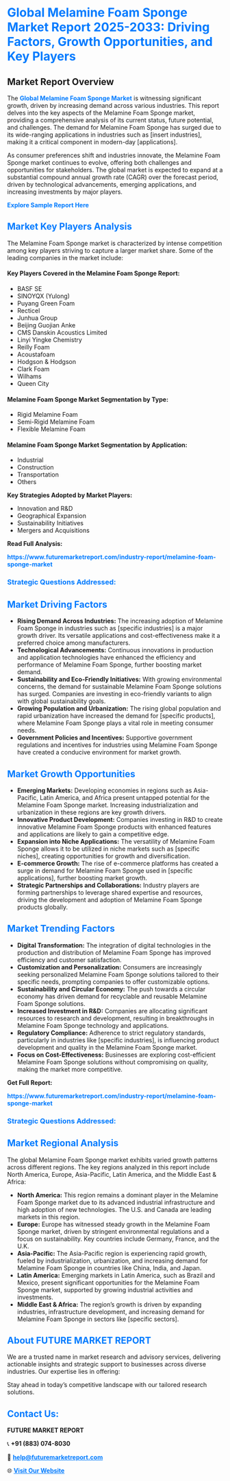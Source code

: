 <h1 style="color: #007BFF;">Global Melamine Foam Sponge Market Report 2025-2033: Driving Factors, Growth Opportunities, and Key Players</h1>

<section id="overview">
<h2>Market Report Overview</h2>
<p>The <a href="https://www.futuremarketreport.com/industry-report/melamine-foam-sponge-market" style="color: #007BFF; text-decoration: none;"><strong>Global Melamine Foam Sponge Market</strong></a> is witnessing significant growth, driven by increasing demand across various industries. This report delves into the key aspects of the Melamine Foam Sponge market, providing a comprehensive analysis of its current status, future potential, and challenges. The demand for Melamine Foam Sponge has surged due to its wide-ranging applications in industries such as [insert industries], making it a critical component in modern-day [applications].</p>
<p>As consumer preferences shift and industries innovate, the Melamine Foam Sponge market continues to evolve, offering both challenges and opportunities for stakeholders. The global market is expected to expand at a substantial compound annual growth rate (CAGR) over the forecast period, driven by technological advancements, emerging applications, and increasing investments by major players.</p>
</section>

<section id="overview">
<p><a href="https://www.futuremarketreport.com/request-sample/reportId=40414" style="color: #007BFF; text-decoration: none;"><strong>Explore Sample Report Here</strong></a></p>
</section>

<section id="key-players">
<h2 style="color: #007BFF;">Market Key Players Analysis</h2>
<p>The Melamine Foam Sponge market is characterized by intense competition among key players striving to capture a larger market share. Some of the leading companies in the market include:</p>
<h4>Key Players Covered in the Melamine Foam Sponge Report:</h4>
<ul><li>BASF SE</li><li>SINOYQX (Yulong)</li><li>Puyang Green Foam</li><li>Recticel</li><li>Junhua Group</li><li>Beijing Guojian Anke</li><li>CMS Danskin Acoustics Limited</li><li>Linyi Yingke Chemistry</li><li>Reilly Foam</li><li>Acoustafoam</li><li>Hodgson &amp; Hodgson</li><li>Clark Foam</li><li>Wilhams</li><li>Queen City</li></ul>
<h4>Melamine Foam Sponge Market Segmentation by Type:</h4>
<ul><li>Rigid Melamine Foam</li><li>Semi-Rigid Melamine Foam</li><li>Flexible Melamine Foam</li></ul>

<h4>Melamine Foam Sponge Market Segmentation by Application:</h4>
<ul><li>Industrial</li><li>Construction</li><li>Transportation</li><li>Others</li></ul>
<p><strong>Key Strategies Adopted by Market Players:</strong></p>
<ul>
<li>Innovation and R&D</li>
<li>Geographical Expansion</li>
<li>Sustainability Initiatives</li>
<li>Mergers and Acquisitions</li>
</ul>
</section>

<section>
<p><strong>Read Full Analysis: </strong></p><a href="https://www.futuremarketreport.com/industry-report/melamine-foam-sponge-market" style="color: #007BFF; text-decoration: none;"><strong>https://www.futuremarketreport.com/industry-report/melamine-foam-sponge-market</strong></a>
<h3 style="color: #007BFF;">Strategic Questions Addressed:</h3>
</section>

<section id="driving-factors">
<h2 style="color: #007BFF;">Market Driving Factors</h2>
<ul>
<li><strong>Rising Demand Across Industries:</strong> The increasing adoption of Melamine Foam Sponge in industries such as [specific industries] is a major growth driver. Its versatile applications and cost-effectiveness make it a preferred choice among manufacturers.</li>
<li><strong>Technological Advancements:</strong> Continuous innovations in production and application technologies have enhanced the efficiency and performance of Melamine Foam Sponge, further boosting market demand.</li>
<li><strong>Sustainability and Eco-Friendly Initiatives:</strong> With growing environmental concerns, the demand for sustainable Melamine Foam Sponge solutions has surged. Companies are investing in eco-friendly variants to align with global sustainability goals.</li>
<li><strong>Growing Population and Urbanization:</strong> The rising global population and rapid urbanization have increased the demand for [specific products], where Melamine Foam Sponge plays a vital role in meeting consumer needs.</li>
<li><strong>Government Policies and Incentives:</strong> Supportive government regulations and incentives for industries using Melamine Foam Sponge have created a conducive environment for market growth.</li>
</ul>
</section>

<section id="growth-opportunities">
<h2 style="color: #007BFF;">Market Growth Opportunities</h2>
<ul>
<li><strong>Emerging Markets:</strong> Developing economies in regions such as Asia-Pacific, Latin America, and Africa present untapped potential for the Melamine Foam Sponge market. Increasing industrialization and urbanization in these regions are key growth drivers.</li>
<li><strong>Innovative Product Development:</strong> Companies investing in R&D to create innovative Melamine Foam Sponge products with enhanced features and applications are likely to gain a competitive edge.</li>
<li><strong>Expansion into Niche Applications:</strong> The versatility of Melamine Foam Sponge allows it to be utilized in niche markets such as [specific niches], creating opportunities for growth and diversification.</li>
<li><strong>E-commerce Growth:</strong> The rise of e-commerce platforms has created a surge in demand for Melamine Foam Sponge used in [specific applications], further boosting market growth.</li>
<li><strong>Strategic Partnerships and Collaborations:</strong> Industry players are forming partnerships to leverage shared expertise and resources, driving the development and adoption of Melamine Foam Sponge products globally.</li>
</ul>
</section>

<section id="trending-factors">
<h2 style="color: #007BFF;">Market Trending Factors</h2>
<ul>
<li><strong>Digital Transformation:</strong> The integration of digital technologies in the production and distribution of Melamine Foam Sponge has improved efficiency and customer satisfaction.</li>
<li><strong>Customization and Personalization:</strong> Consumers are increasingly seeking personalized Melamine Foam Sponge solutions tailored to their specific needs, prompting companies to offer customizable options.</li>
<li><strong>Sustainability and Circular Economy:</strong> The push towards a circular economy has driven demand for recyclable and reusable Melamine Foam Sponge solutions.</li>
<li><strong>Increased Investment in R&D:</strong> Companies are allocating significant resources to research and development, resulting in breakthroughs in Melamine Foam Sponge technology and applications.</li>
<li><strong>Regulatory Compliance:</strong> Adherence to strict regulatory standards, particularly in industries like [specific industries], is influencing product development and quality in the Melamine Foam Sponge market.</li>
<li><strong>Focus on Cost-Effectiveness:</strong> Businesses are exploring cost-efficient Melamine Foam Sponge solutions without compromising on quality, making the market more competitive.</li>
</ul>
</section>

<section>
<p><strong>Get Full Report: </strong></p><a href="https://www.futuremarketreport.com/industry-report/melamine-foam-sponge-market" style="color: #007BFF; text-decoration: none;"><strong>https://www.futuremarketreport.com/industry-report/melamine-foam-sponge-market</strong></a>
<h3 style="color: #007BFF;">Strategic Questions Addressed:</h3>
</section>


<section id="regional-analysis">
<h2 style="color: #007BFF;">Market Regional Analysis</h2>
<p>The global Melamine Foam Sponge market exhibits varied growth patterns across different regions. The key regions analyzed in this report include North America, Europe, Asia-Pacific, Latin America, and the Middle East & Africa:</p>
<ul>
<li><strong>North America:</strong> This region remains a dominant player in the Melamine Foam Sponge market due to its advanced industrial infrastructure and high adoption of new technologies. The U.S. and Canada are leading markets in this region.</li>
<li><strong>Europe:</strong> Europe has witnessed steady growth in the Melamine Foam Sponge market, driven by stringent environmental regulations and a focus on sustainability. Key countries include Germany, France, and the U.K.</li>
<li><strong>Asia-Pacific:</strong> The Asia-Pacific region is experiencing rapid growth, fueled by industrialization, urbanization, and increasing demand for Melamine Foam Sponge in countries like China, India, and Japan.</li>
<li><strong>Latin America:</strong> Emerging markets in Latin America, such as Brazil and Mexico, present significant opportunities for the Melamine Foam Sponge market, supported by growing industrial activities and investments.</li>
<li><strong>Middle East & Africa:</strong> The region’s growth is driven by expanding industries, infrastructure development, and increasing demand for Melamine Foam Sponge in sectors like [specific sectors].</li>
</ul>
</section>

<footer>
<h2 style="color: #007BFF;">About FUTURE MARKET REPORT</h2>
<p>We are a trusted name in market research and advisory services, delivering actionable insights and strategic support to businesses across diverse industries. Our expertise lies in offering:</p>

<p>Stay ahead in today’s competitive landscape with our tailored research solutions.</p>

<h2 style="color: #007BFF;">Contact Us:</h2>
<p><strong>FUTURE MARKET REPORT</strong></p>
<p>📞 <strong>+91 (883) 074-8030</strong></p>
<p>📧 <strong><a href="mailto:help@futuremarketreport.com" style="color: #007BFF;">help@futuremarketreport.com</a></strong></p>
<p>🌐 <strong><a href="https://www.futuremarketreport.com/" style="color: #007BFF;">Visit Our Website</a></strong></p>
</footer>
